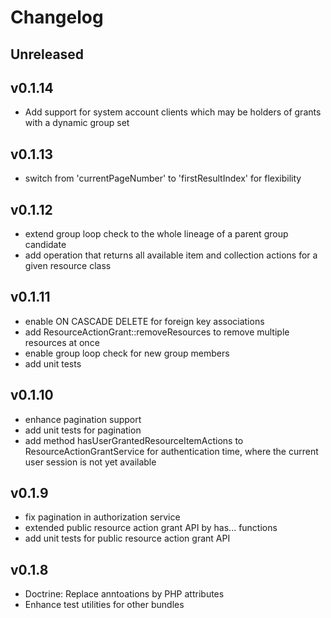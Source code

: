 # Changelog

## Unreleased

## v0.1.14

* Add support for system account clients which may be holders of grants with a dynamic group set 

## v0.1.13

* switch from 'currentPageNumber' to 'firstResultIndex' for flexibility

## v0.1.12

* extend group loop check to the whole lineage of a parent group candidate
* add operation that returns all available item and collection actions for a given resource class

## v0.1.11

* enable ON CASCADE DELETE for foreign key associations
* add ResourceActionGrant::removeResources to remove multiple resources at once
* enable group loop check for new group members
* add unit tests

## v0.1.10

* enhance pagination support
* add unit tests for pagination
* add method hasUserGrantedResourceItemActions to ResourceActionGrantService for authentication time, where the 
current user session is not yet available

## v0.1.9

* fix pagination in authorization service
* extended public resource action grant API by has... functions
* add unit tests for public resource action grant API

## v0.1.8

* Doctrine: Replace anntoations by PHP attributes
* Enhance test utilities for other bundles